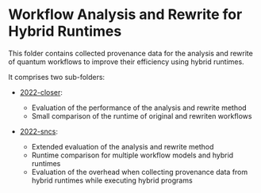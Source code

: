 # Workflow Analysis and Rewrite for Hybrid Runtimes

This folder contains collected provenance data for the analysis and rewrite of quantum workflows to improve their efficiency using hybrid runtimes.

It comprises two sub-folders:

* [2022-closer](./2022-closer): 
    * Evaluation of the performance of the analysis and rewrite method
    * Small comparison of the runtime of original and rewriten workflows
    
* [2022-sncs](./2022-sncs):
    * Extended evaluation of the analysis and rewrite method
    * Runtime comparison for multiple workflow models and hybrid runtimes
    * Evaluation of the overhead when collecting provenance data from hybrid runtimes while executing hybrid programs
